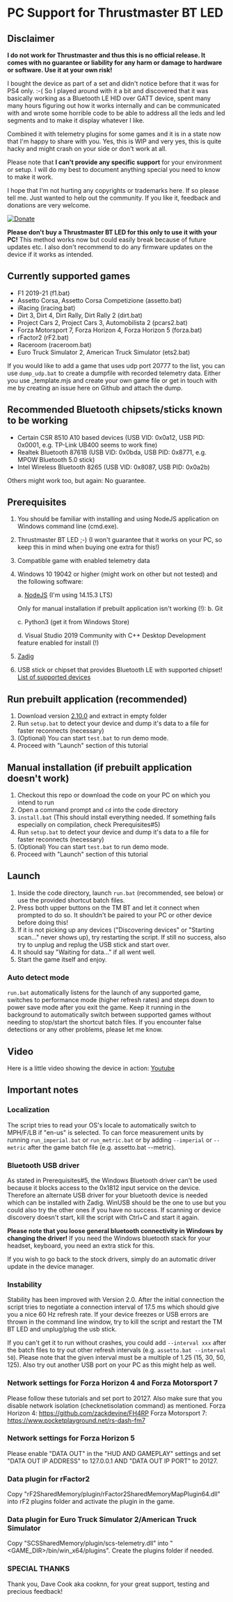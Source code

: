 # PC Support for Thrustmaster BT LED


## Disclaimer

**I do not work for Thrustmaster and thus this is no official release. It comes with no guarantee or liability for any harm or damage to hardware or software. Use it at your own risk!**

I bought the device as part of a set and didn't notice before that it was for PS4 only. :-( So I played around with it a bit and discovered that it was basically working as a Bluetooth LE HID over GATT device, spent many many hours figuring out how it works internally and can be communicated with and wrote some horrible code to be able to address all the leds and led segments and to make it display whatever I like.

Combined it with telemetry plugins for some games and it is in a state now that I'm happy to share with you. Yes, this is WIP and very yes, this is quite hacky and might crash on your side or don't work at all.

Please note that **I can't provide any specific support** for your environment or setup. I will do my best to document anything special you need to know to make it work.

I hope that I'm not hurting any copyrights or trademarks here. If so please tell me. Just wanted to help out the community. If you like it, feedback and donations are very welcome.

[![Donate](https://img.shields.io/badge/Donate-PayPal-green.svg)](https://www.paypal.com/paypalme/mplutka/5)

**Please don't buy a Thrustmaster BT LED for this only to use it with your PC!** This method works now but could easily break because of future updates etc. I also don't recommend to do any firmware updates on the device if it works as intended.


## Currently supported games

* F1 2019-21 (f1.bat)
* Assetto Corsa, Assetto Corsa Competizione (assetto.bat)
* iRacing (iracing.bat)
* Dirt 3, Dirt 4, Dirt Rally, Dirt Rally 2 (dirt.bat)
* Project Cars 2, Project Cars 3, Automobilista 2 (pcars2.bat)
* Forza Motorsport 7, Forza Horizon 4, Forza Horizon 5 (forza.bat)
* rFactor2 (rF2.bat)
* Raceroom (raceroom.bat)
* Euro Truck Simulator 2, American Truck Simulator (ets2.bat)

If you would like to add a game that uses udp port 20777 to the list, you can use `dump_udp.bat` to create a dumpfile with recorded telemetry data.
Either you use _template.mjs and create your own game file or get in touch with me by creating an issue here on Github and attach the dump.


## Recommended Bluetooth chipsets/sticks known to be working

* Certain CSR 8510 A10 based devices (USB VID: 0x0a12, USB PID: 0x0001, e.g. TP-Link UB400 seems to work fine)
* Realtek Bluetooth 8761B (USB VID: 0x0bda, USB PID: 0x8771, e.g. MPOW Bluetooth 5.0 stick)
* Intel Wireless Bluetooth 8265 (USB VID: 0x8087, USB PID: 0x0a2b)

Others might work too, but again: No guarantee.

## Prerequisites

1. You should be familiar with installing and using NodeJS application on Windows command line (cmd.exe).
2. Thrustmaster BT LED ;-) (I won't guarantee that it works on your PC, so keep this in mind when buying one extra for this!)
3. Compatible game with enabled telemetry data
4. Windows 10 19042 or higher (might work on other but not tested) and the following software:

	a. [NodeJS](https://nodejs.org/de/download/) (I'm using 14.15.3 LTS)

	Only for manual installation if prebuilt application isn't working (!):
	b. Git
		
	c. Python3 (get it from Windows Store)
	
	d. Visual Studio 2019 Community with C++ Desktop Development feature enabled for install (!)

5. [Zadig](https://zadig.akeo.ie/)
6. USB stick or chipset that provides Bluetooth LE with supported chipset! [List of supported devices](https://github.com/abandonware/node-bluetooth-hci-socket#windows)

## Run prebuilt application (recommended)

1. Download version [2.10.0](https://github.com/mplutka/tm-bt-led/releases/download/2.10.0/2.10.0.zip) and extract in empty folder
2. Run `setup.bat` to detect your device and dump it's data to a file for faster reconnects (necessary)
3. (Optional) You can start `test.bat` to run demo mode.
4. Proceed with "Launch" section of this tutorial

## Manual installation (if prebuilt application doesn't work)

1. Checkout this repo or download the code on your PC on which you intend to run
2. Open a command prompt and `cd` into the code directory
3. `install.bat` (This should install everything needed. If something fails especially on compilation, check Prerequisites#5)
4. Run `setup.bat` to detect your device and dump it's data to a file for faster reconnects (necessary)
5. (Optional) You can start `test.bat` to run demo mode.
6. Proceed with "Launch" section of this tutorial

## Launch

1. Inside the code directory, launch `run.bat` (recommended, see below) or use the provided shortcut batch files.
2. Press both upper buttons on the TM BT and let it connect when prompted to do so. It shouldn't be paired to your PC or other device before doing this!
3. If it is not picking up any devices ("Discovering devices" or "Starting scan..." never shows up), try restarting the script. If still no success, also try to unplug and replug the USB stick and start over.
4. It should say "Waiting for data..." if all went well.
5. Start the game itself and enjoy.


### Auto detect mode

`run.bat` automatically listens for the launch of any supported game, switches to performance mode (higher refresh rates) and steps down to power save mode after you exit the game. Keep it running in the background to automatically switch between supported games without needing to stop/start the shortcut batch files.
If you encounter false detections or any other problems, please let me know.


## Video

Here is a little video showing the device in action: [Youtube](https://www.youtube.com/watch?v=gbmkHltH9ts)
  

## Important notes
 
### Localization

The script tries to read your OS's locale to automatically switch to MPH/F/LB if "en-us" is selected. To can force measurement units by running `run_imperial.bat` or `run_metric.bat` or by adding `--imperial` or `--metric` after the game batch file (e.g. assetto.bat --metric).

### Bluetooth USB driver

As stated in Prerequisites#5, the Windows Bluetooth driver can't be used because it blocks access to the 0x1812 input service on the device. Therefore an alternate USB driver for your bluetooth device is needed which can be installed with Zadig. WinUSB should be the one to use but you could also try the other ones if you have no success. If scanning or device discovery doesn't start, kill the script with Ctrl+C and start it again. 

**Please note that you loose general bluetooth connectivity in Windows by changing the driver!**
If you need the Windows bluetooth stack for your headset, keyboard, you need an extra stick for this.
  
If you wish to go back to the stock drivers, simply do an automatic driver update in the device manager.

### Instability

Stability has been improved with Version 2.0. After the initial connection the script tries to negotiate a connection interval of 17.5 ms which should give you a nice 60 Hz refresh rate. If your device freezes or USB errors are thrown in the command line window, try to kill the script and restart the TM BT LED and unplug/plug the usb stick.

If you can't get it to run without crashes, you could add `--interval xxx` after the batch files to try out other refresh intervals (e.g. `assetto.bat --interval 50`). Please note that the given interval must be a multiple of 1.25 (15, 30, 50, 125). Also try out another USB port on your PC as this might help as well.

### Network settings for Forza Horizon 4 and Forza Motorsport 7

Please follow these tutorials and set port to 20127. Also make sure that you disable network isolation (checknetisolation command) as mentioned.
Forza Horizon 4:	https://github.com/zackdevine/FH4RP
Forza Motorsport 7:	https://www.pocketplayground.net/rs-dash-fm7

### Network settings for Forza Horizon 5

Please enable "DATA OUT" in the "HUD AND GAMEPLAY" settings and set "DATA OUT IP ADDRESS" to 127.0.0.1 AND "DATA OUT IP PORT" to 20127.

### Data plugin for rFactor2

Copy "rF2SharedMemory/plugin/rFactor2SharedMemoryMapPlugin64.dll" into rF2 plugins folder and activate the plugin in the game.

### Data plugin for Euro Truck Simulator 2/American Truck Simulator

Copy "SCSSharedMemory/plugin/scs-telemetry.dll" into "<GAME_DIR>/bin/win_x64/plugins". Create the plugins folder if needed.

### SPECIAL THANKS

Thank you, Dave Cook aka cooknn, for your great support, testing and precious feedback!
